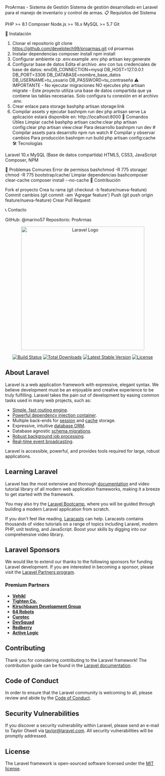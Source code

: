 ProArmas - Sistema de Gestión
Sistema de gestión desarrollado en Laravel para el manejo de inventario y control de armas.
📋 Requisitos del Sistema

PHP >= 8.1
Composer
Node.js >= 16.x
MySQL >= 5.7
Git

🚀 Instalación
1. Clonar el repositorio
git clone https://github.com/develotech99/proarmas.git
cd proarmas
2. Instalar dependencias
composer install
npm install
3. Configurar ambiente
cp .env.example .env
php artisan key:generate
4. Configurar base de datos
Edita el archivo .env con tus credenciales de base de datos:
envDB_CONNECTION=mysql
DB_HOST=127.0.0.1
DB_PORT=3306
DB_DATABASE=nombre_base_datos
DB_USERNAME=tu_usuario
DB_PASSWORD=tu_contraseña
⚠️ IMPORTANTE - No ejecutar migraciones
NO ejecutes php artisan migrate - Este proyecto utiliza una base de datos compartida que ya contiene las tablas necesarias. Solo configura tu conexión en el archivo .env.
5. Crear enlace para storage
bashphp artisan storage:link
6. Compilar assets y ejecutar
bashnpm run dev
php artisan serve
La aplicación estará disponible en: http://localhost:8000
🔧 Comandos Útiles
Limpiar caché
bashphp artisan cache:clear
php artisan config:clear
php artisan view:clear
Para desarrollo
bashnpm run dev        # Compilar assets para desarrollo
npm run watch      # Compilar y observar cambios
Para producción
bashnpm run build
php artisan config:cache
🛠️ Tecnologías

Laravel 10.x
MySQL (Base de datos compartida)
HTML5, CSS3, JavaScript
Composer, NPM

🐛 Problemas Comunes
Error de permisos
bashchmod -R 775 storage/
chmod -R 775 bootstrap/cache/
Limpiar dependencias
bashcomposer clear-cache
composer install --no-cache
🤝 Contribución

Fork el proyecto
Crea tu rama (git checkout -b feature/nueva-feature)
Commit cambios (git commit -am 'Agregar feature')
Push (git push origin feature/nueva-feature)
Crear Pull Request

📞 Contacto

GitHub: @marino57
Repositorio: ProArmas



<p align="center"><a href="https://laravel.com" target="_blank"><img src="https://raw.githubusercontent.com/laravel/art/master/logo-lockup/5%20SVG/2%20CMYK/1%20Full%20Color/laravel-logolockup-cmyk-red.svg" width="400" alt="Laravel Logo"></a></p>

<p align="center">
<a href="https://github.com/laravel/framework/actions"><img src="https://github.com/laravel/framework/workflows/tests/badge.svg" alt="Build Status"></a>
<a href="https://packagist.org/packages/laravel/framework"><img src="https://img.shields.io/packagist/dt/laravel/framework" alt="Total Downloads"></a>
<a href="https://packagist.org/packages/laravel/framework"><img src="https://img.shields.io/packagist/v/laravel/framework" alt="Latest Stable Version"></a>
<a href="https://packagist.org/packages/laravel/framework"><img src="https://img.shields.io/packagist/l/laravel/framework" alt="License"></a>
</p>

## About Laravel

Laravel is a web application framework with expressive, elegant syntax. We believe development must be an enjoyable and creative experience to be truly fulfilling. Laravel takes the pain out of development by easing common tasks used in many web projects, such as:

- [Simple, fast routing engine](https://laravel.com/docs/routing).
- [Powerful dependency injection container](https://laravel.com/docs/container).
- Multiple back-ends for [session](https://laravel.com/docs/session) and [cache](https://laravel.com/docs/cache) storage.
- Expressive, intuitive [database ORM](https://laravel.com/docs/eloquent).
- Database agnostic [schema migrations](https://laravel.com/docs/migrations).
- [Robust background job processing](https://laravel.com/docs/queues).
- [Real-time event broadcasting](https://laravel.com/docs/broadcasting).

Laravel is accessible, powerful, and provides tools required for large, robust applications.

## Learning Laravel

Laravel has the most extensive and thorough [documentation](https://laravel.com/docs) and video tutorial library of all modern web application frameworks, making it a breeze to get started with the framework.

You may also try the [Laravel Bootcamp](https://bootcamp.laravel.com), where you will be guided through building a modern Laravel application from scratch.

If you don't feel like reading, [Laracasts](https://laracasts.com) can help. Laracasts contains thousands of video tutorials on a range of topics including Laravel, modern PHP, unit testing, and JavaScript. Boost your skills by digging into our comprehensive video library.

## Laravel Sponsors

We would like to extend our thanks to the following sponsors for funding Laravel development. If you are interested in becoming a sponsor, please visit the [Laravel Partners program](https://partners.laravel.com).

### Premium Partners

- **[Vehikl](https://vehikl.com)**
- **[Tighten Co.](https://tighten.co)**
- **[Kirschbaum Development Group](https://kirschbaumdevelopment.com)**
- **[64 Robots](https://64robots.com)**
- **[Curotec](https://www.curotec.com/services/technologies/laravel)**
- **[DevSquad](https://devsquad.com/hire-laravel-developers)**
- **[Redberry](https://redberry.international/laravel-development)**
- **[Active Logic](https://activelogic.com)**

## Contributing

Thank you for considering contributing to the Laravel framework! The contribution guide can be found in the [Laravel documentation](https://laravel.com/docs/contributions).

## Code of Conduct

In order to ensure that the Laravel community is welcoming to all, please review and abide by the [Code of Conduct](https://laravel.com/docs/contributions#code-of-conduct).

## Security Vulnerabilities

If you discover a security vulnerability within Laravel, please send an e-mail to Taylor Otwell via [taylor@laravel.com](mailto:taylor@laravel.com). All security vulnerabilities will be promptly addressed.

## License

The Laravel framework is open-sourced software licensed under the [MIT license](https://opensource.org/licenses/MIT).
